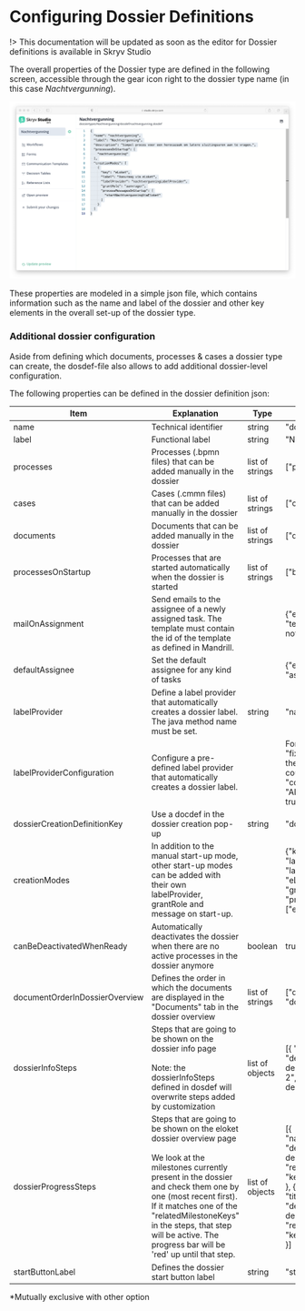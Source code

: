 # Configuring Dossier Definitions

!> This documentation will be updated as soon as the editor for Dossier definitions is available in Skryv Studio

The overall properties of the Dossier type are defined in the following screen, accessible through the gear icon right to the dossier type name (in this case *Nachtvergunning*).

![Image](../_media/studio-dosdef.png)

 These properties are modeled in a simple json file, which contains information such as the name and label of the dossier and other key elements in the overall set-up of the dossier type.
### Additional dossier configuration
Aside from defining which documents, processes & cases a dossier type can create, the dosdef-file also allows to add additional dossier-level configuration.

The following properties can be defined in the dossier definition json:

| Item                           | Explanation                                                                                                                                                                                                                                                                                                                      | Type            | Example                                                                                                                                                                                                                                                   | Mandatory? |
|--------------------------------|----------------------------------------------------------------------------------------------------------------------------------------------------------------------------------------------------------------------------------------------------------------------------------------------------------------------------------|-----------------|-----------------------------------------------------------------------------------------------------------------------------------------------------------------------------------------------------------------------------------------------------------|------------|
| name                           | Technical identifier                                                                                                                                                                                                                                                                                                             | string          | "dossier\_name"                                                                                                                                                                                                                                           | Yes        |
| label                          | Functional label                                                                                                                                                                                                                                                                                                                 | string          | "Name of the dossier"                                                                                                                                                                                                                                     | Yes        |
| processes                      | Processes (.bpmn files) that can be added manually in the dossier                                                                                                                                                                                                                                                                | list of strings | \["process\_1", "process\_2"\]                                                                                                                                                                                                                            | Yes\*      |
| cases                          | Cases (.cmmn files) that can be added manually in the dossier                                                                                                                                                                                                                                                                    | list of strings | \["case\_1", "case\_2"\]                                                                                                                                                                                                                                  |            |
| documents                      | Documents that can be added manually in the dossier                                                                                                                                                                                                                                                                              | list of strings | \["document\_1"\]                                                                                                                                                                                                                                         |            |
| processesOnStartup             | Processes that are started automatically when the dossier is started                                                                                                                                                                                                                                                             | list of strings | \["bulk\_print"\]                                                                                                                                                                                                                                         | Yes\*      |
| mailOnAssignment               | Send emails to the assignee of a newly assigned task. The template must contain the id of the template as defined in Mandrill.                                                                                                                                                                                                   |                 | {"enabled": true,  <br>"template": "viaa-task-notification"}                                                                                                                                                                                              |            |
| defaultAssignee                | Set the default assignee for any kind of tasks                                                                                                                                                                                                                                                                                   |                 | {"enabled": false,  <br>"assignee": "jimmy"}                                                                                                                                                                                                              |            |
| labelProvider                  | Define a label provider that automatically creates a dossier label. The java method name must be set.                                                                                                                                                                                                                            | string          | "nameOfTheLabelProvider"                                                                                                                                                                                                                                  |            |
| labelProviderConfiguration | Configure a pre-defined label provider that automatically creates a dossier label. | | For a fixed label: {"type": "fixed", "fixedLabel": "This is the label"}. For a label with a counter: {"type": "counter", "counterLabel": "ABC","includeYearPrefix": true,"counterDigits": 5}.
| dossierCreationDefinitionKey   | Use a docdef in the dossier creation pop-up                                                                                                                                                                                                                                                                                      | string          | "document\_1"                                                                                                                                                                                                                                             |            |
| creationModes                  | In addition to the manual start-up mode, other start-up modes can be added with their own labelProvider, grantRole and message on start-up.                                                                                                                                                                                      |                 | {"key": "eLoket",  <br>"label": "Aanvraag via eLoket",  <br>"labelProvider": "eLoketLabelProvider",  <br>"grantRole": "aanvrager",  <br>"processMessagesOnStartup": \["eloket"\]}                                                                         |            |
| canBeDeactivatedWhenReady      | Automatically deactivates the dossier when there are no active processes in the dossier anymore                                                                                                                                                                                                                                  | boolean         | true                                                                                                                                                                                                                                                      |            |
| documentOrderInDossierOverview | Defines the order in which the documents are displayed in the "Documents" tab in the dossier overview                                                                                                                                                                                                                            | list of strings | \["document\_1", "document\_2"\]                                                                                                                                                                                                                          |            |
| dossierInfoSteps               | Steps that are going to be shown on the dossier info page<br><br>Note: the dossierInfoSteps defined in dosdef will overwrite steps added by customization                                                                                                                                                                        | list of objects | \[{ "title": "step 1", "description": "step 1 description" }, { "title": "step 2", "description": "step 2 description" }\]                                                                                                                                |            |
| dossierProgressSteps           | Steps that are going to be shown on the eloket dossier overview page<br><br>We look at the milestones currently present in the dossier and check them one by one (most recent first). If it matches one of the "relatedMilestoneKeys" in the steps, that step will be active. The progress bar will be 'red' up until that step. | list of objects | \[{  <br>"name": "step 1",  <br>"description": "step 1 description",  <br>"relatedMilestoneKey": "key\_for\_step\_1"  <br>}, {  <br>"title": "step 2",  <br>"description": "step 2 description",  <br>"relatedMilestoneKey": "key\_for\_step\_2"  <br>}\] |            |
| startButtonLabel               | Defines the dossier start button label                                                                                                                                                                                                                                                                                           | string          | "start new x dossier"                                                                                                                                                                                                                                     |            |


\*Mutually exclusive with other option
